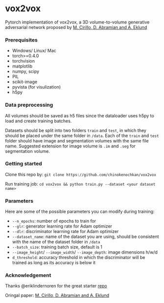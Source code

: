 # vox2vox
Pytorch implementation of vox2vox, a 3D volume-to-volume generative adversarial network proposed by [M. Cirillo, D. Abramian and A. Eklund](https://arxiv.org/abs/2003.13653)

### Prerequisites
* Windows/ Linux/ Mac
* torch>=0.4.0
* torchvision
* matplotlib
* numpy, scipy
* PIL
* scikit-image
* pyvista (for visulization)
* h5py

### Data preprocessing

All volumes should be saved as h5 files since the dataloader uses h5py to load and create training batches. 

Datasets should be split into two folders `train` and `test`, in which they should be placed under the same folder in `/data`. Each of the `train` and `test` folder should have image and segmentation volumes with the same file name. Suggested extension for image volume is `.im` and `.seg` for segmentation volume.

### Getting started

Clone this repo by:
`git clone https://github.com/chinokenochkan/vox2vox`

Run training job:
`cd vox2vox && python train.py --dataset <your dataset name>`

### Parameters

Here are some of the possible parameters you can modify during training:

* `--n_epochs`: number of epochs to train for
* `--glr`: generator learning rate for Adam optimizer
* `--dlr`: discriminator learning rate for Adam optimizer
* `--dataset_name`: name of the dataset you are using, should be consistent with the name of the dataset folder in `/data`
* `--batch_size`: training batch size, default is 1
* `--image_height`/ `--image_width`/ `--image_depth`: image dimensions h/w/d
* `d_threshold`: accuracy threshold in which the discriminator will be trained as long as its accuracy is below it

### Acknowledgement
Thanks @eriklindernoren for the great starter [repo](https://github.com/eriklindernoren/PyTorch-GAN)

Oringal paper: [M. Cirillo, D. Abramian and A. Eklund](https://arxiv.org/abs/2003.13653)
